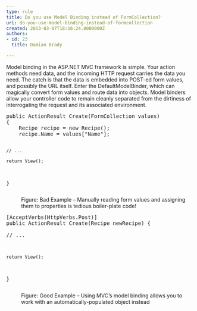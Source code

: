 ```yaml
---
type: rule
title: Do you use Model Binding instead of FormCollection?
uri: do-you-use-model-binding-instead-of-formcollection
created: 2013-03-07T18:16:24.0000000Z
authors:
- id: 23
  title: Damian Brady

---
```




<span class='intro'> <p>Model binding in the ASP.NET MVC framework is simple. Your action methods need data, and the incoming HTTP request carries the data you need. The catch is that the data is embedded into POST-ed form values, and possibly the URL itself. Enter the DefaultModelBinder, which can magically convert form values and route data into objects. Model binders allow your controller code to remain cleanly separated from the dirtiness of interrogating the request and its associated environment.</p> </span>

<dl class="badImage"><dt><div class="greyBox"><pre>public ActionResult Create(FormCollection values)
&#123;
    Recipe recipe = new Recipe();
    recipe.Name = values[&quot;Name&quot;];      
            
    // ...
            
    return View();
&#125;
</pre></div></dt><dd>Figure&#58; Bad Example – Manually reading form values and assigning them to properties is tedious boiler-plate code!</dd></dl><dl class="goodImage"><dt><div class="greyBox"><pre>[AcceptVerbs(HttpVerbs.Post)]
public ActionResult Create(Recipe newRecipe)
&#123;            
    // ...
    
    return View();
&#125;
</pre></div></dt><dd>Figure&#58; Good Example – Using MVC’s model binding allows you to work with an automatically-populated object instead</dd></dl>



